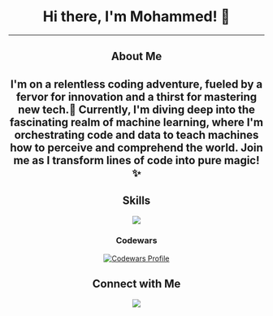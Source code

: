 <div align="center">
  <h1>Hi there, I'm Mohammed! 👋</h1>
<hr>

<h2> About Me<h2/>
  <p> I'm on a relentless coding adventure, fueled by a fervor for innovation and a thirst for mastering new tech.🚀 Currently, I'm diving deep into the fascinating realm of machine learning, where I'm orchestrating code and data to teach machines how to perceive and comprehend the world. Join me as I transform lines of code into pure magic! ✨</p>
</div>

<h2 align="center">Skills</h2>
<p align="center">
  <span>
    <img src="https://skillicons.dev/icons?i=css,discord,express,firebase,github,html,js,materialui,mysql,nodejs,postman,react,ts,vite,vscode&perline=5" />
  </span>
</p>

<h3 align="center">Codewars</h3>
<p align="center" >
    <a href="https://www.codewars.com/users/ham-oudi">
      <img src="https://www.codewars.com/users/ham-oudi/badges/large" alt="Codewars Profile"" />
    </a>
</p>

<h2 align="center">Connect with Me</h2>
<p align="center">
  <a href="https://www.linkedin.com/in/mohammed-hussein-3b425728a/"><img src="https://skillicons.dev/icons?i=linkedin"></a>
</p>
